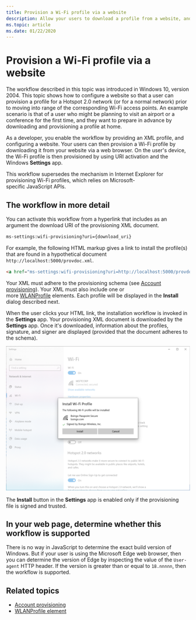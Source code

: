```yaml
---
title: Provision a Wi-Fi profile via a website
description: Allow your users to download a profile from a website, and provision it.
ms.topic: article
ms.date: 01/22/2020
---
```


# Provision a Wi-Fi profile via a website

The workflow described in this topic was introduced in Windows 10, version 2004. This topic shows how to configure a website so that a user can provision a profile for a Hotspot 2.0 network (or for a normal network) prior to moving into range of the corresponding Wi-Fi access points. An example scenario is that of a user who might be planning to visit an airport or a conference for the first time, and they want to prepare in advance by downloading and provisioning a profile at home.

As a developer, you enable the workflow by providing an XML profile, and configuring a website. Your users can then provision a Wi-Fi profile by downloading it from your website via a web browser. On the user's device, the Wi-Fi profile is then provisioned by using URI activation and the Windows **Settings** app.

This workflow supersedes the mechanism in Internet Explorer for provisioning Wi-Fi profiles, which relies on Microsoft-specific JavaScript APIs.

## The workflow in more detail

You can activate this workflow from a hyperlink that includes as an argument the download URI of the provisioning XML document.

```xml
ms-settings:wifi-provisioning?uri={download_uri}
```

For example, the following HTML markup gives a link to install the profile(s) that are found in a hypothetical document `http://localhost:5000/provdoc.xml`.

```html
<a href="ms-settings:wifi-provisioning?uri=http://localhost:5000/provdoc.xml">Install</a>
```

Your XML must adhere to the provisioning schema (see [Account provisioning](/windows-hardware/drivers/mobilebroadband/account-provisioning)). Your XML must also include one or more [WLANProfile](/windows/win32/nativewifi/wlan-profileschema-wlanprofile-element) elements. Each profile will be displayed in the **Install** dialog described next.

When the user clicks your HTML link, the installation workflow is invoked in the **Settings** app. Your provisioning XML document is downloaded by the **Settings** app. Once it's downloaded, information about the profiles, signature, and signer are displayed (provided that the document adheres to the schema).

![The Settings app](images/install-dialog.png)

The **Install** button in the **Settings** app is enabled only if the provisioning file is signed and trusted.

## In your web page, determine whether this workflow is supported

There is no way in JavaScript to determine the exact build version of Windows. But if your user is using the Microsoft Edge web browser, then you can determine the version of Edge by inspecting the value of the `User-agent` HTTP header. If the version is greater than or equal to `18.nnnnn`, then the workflow is supported.

## Related topics

* [Account provisioning](/windows-hardware/drivers/mobilebroadband/account-provisioning)
* [WLANProfile element](/windows/win32/nativewifi/wlan-profileschema-wlanprofile-element)